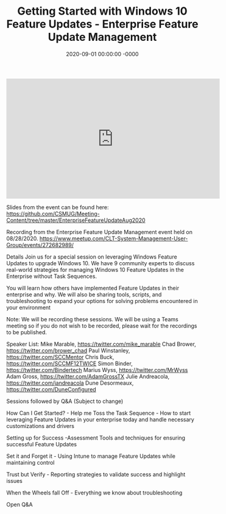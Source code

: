 ﻿---
layout: post
title: "Getting Started with Windows 10 Feature Updates - Enterprise Feature Update Management"
date: 2020-09-01 00:00:00 -0000
categories:
---

<iframe loading="lazy" width="560" height="315" src="https://www.youtube.com/embed/gi6rDrhPSL8" title="YouTube video player" frameborder="0" allow="accelerometer; autoplay; clipboard-write; encrypted-media; gyroscope; picture-in-picture" allowfullscreen></iframe>

Slides from the event can be found here:
https://github.com/CSMUG/Meeting-Content/tree/master/EnterpriseFeatureUpdateAug2020

Recording from the Enterprise Feature Update Management event held on 08/28/2020.
https://www.meetup.com/CLT-System-Management-User-Group/events/272682989/

Details
Join us for a special session on leveraging Windows Feature Updates to upgrade Windows 10. We have 9 community experts to discuss real-world strategies for managing Windows 10 Feature Updates in the Enterprise without Task Sequences.

You will learn how others have implemented Feature Updates in their enterprise and why. We will also be sharing tools, scripts, and troubleshooting to expand your options for solving problems encountered in your environment

Note: We will be recording these sessions. We will be using a Teams meeting so if you do not wish to be recorded, please wait for the recordings to be published.

Speaker List:
Mike Marable, https://twitter.com/mike_marable
Chad Brower, https://twitter.com/brower_chad
Paul Winstanley, https://twitter.com/SCCMentor
Chris Buck, https://twitter.com/SCCMF12TWICE
Simon Binder, https://twitter.com/Bindertech
Marius Wyss, https://twitter.com/MrWyss
Adam Gross, https://twitter.com/AdamGrossTX
Julie Andreacola, https://twitter.com/jandreacola
Dune Desormeaux, https://twitter.com/DuneConfigured

Sessions followed by Q&A (Subject to change)

How Can I Get Started? - Help me Toss the Task Sequence - How to start leveraging Feature Updates in your enterprise today and handle necessary customizations and drivers

Setting up for Success -Assessment Tools and techniques for ensuring successful Feature Updates

Set it and Forget it - Using Intune to manage Feature Updates while maintaining control

Trust but Verify - Reporting strategies to validate success and highlight issues

When the Wheels fall Off - Everything we know about troubleshooting

Open Q&A
